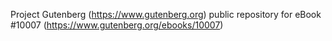 Project Gutenberg (https://www.gutenberg.org) public repository for eBook #10007 (https://www.gutenberg.org/ebooks/10007)
